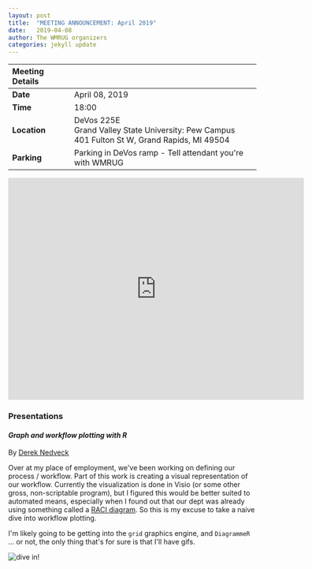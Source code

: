 ```yaml
---
layout: post
title:  "MEETING ANNOUNCEMENT: April 2019"
date:   2019-04-08
author: The WMRUG organizers
categories: jekyll update
---
```


| Meeting Details           ||
|:-----------|:--------------|
|**Date**    |April 08, 2019 |
|**Time**    |18:00          |
|**Location**|DeVos 225E<br>Grand Valley State University: Pew Campus<br>401 Fulton St W, Grand Rapids, MI 49504|
|**Parking** |Parking in DeVos ramp - Tell attendant you're with WMRUG|

<iframe src="https://www.google.com/maps/embed?pb=!1m18!1m12!1m3!1d2919.6694818617298!2d-85.68195459790934!3d42.96416909777801!2m3!1f0!2f0!3f0!3m2!1i1024!2i768!4f13.1!3m3!1m2!1s0x0%3A0x0!2zNDLCsDU3JzUwLjMiTiA4NcKwNDAnNDcuOSJX!5e0!3m2!1sen!2sus!4v1521903747307" width="600" height="450" frameborder="0" style="border:0" allowfullscreen></iframe>

### Presentations

#### *Graph and workflow plotting with R*

By [Derek Nedveck](dnedveck.com)

Over at my place of employment, we've been working on defining our process / workflow. Part of this work is creating a visual representation of our workflow. Currently the visualization is done in Visio (or some other gross, non-scriptable program), but I figured this would be better suited to automated means, especially when I found out that our dept was already using something called a [RACI diagram](https://en.wikipedia.org/wiki/Responsibility_assignment_matrix). So this is my excuse to take a naive dive into workflow plotting.

I'm likely going to be getting into the `grid` graphics engine, and `DiagrammeR` ... or not, the only thing that's for sure is that I'll have gifs. 

![dive in!](https://media1.tenor.com/images/7bdb6c810161d825e50fb0c3fd7fa283/tenor.gif)

 

